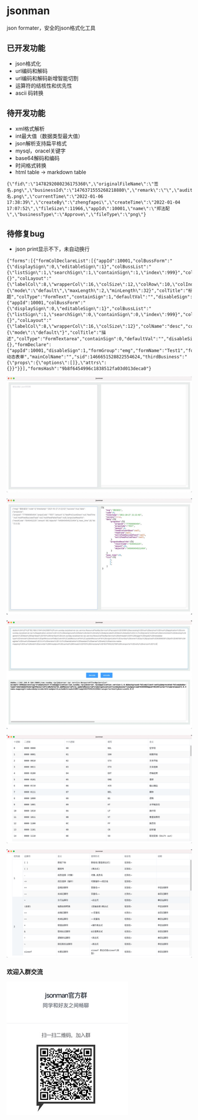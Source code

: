 # jsonman
json formater，安全的json格式化工具

## 已开发功能
+ json格式化
+ url编码和解码
+ url编码和解码新增智能切割
+ 运算符的结核性和优先性
+ ascii 码转换


## 待开发功能
+ xml格式解析
+ int最大值（数据类型最大值）
+ json解析支持扁平格式
+ mysql，oracel关键字
+ base64解码和编码
+ 时间格式转换
+ html table -> markdown table
```
{\"fid\":\"1478292080236175360\",\"originalFileName\":\"签名.png\",\"businessId\":\"1476371555268218880\",\"remark\":\"\",\"auditValue\":10,\"sid\":\"1478292081267974144\",\"storeFileName\":\"签名.png\",\"currentTime\":\"2022-01-06 17:38:39\",\"createBy\":\"zhengfapei\",\"createTime\":\"2022-01-04 17:07:52\",\"fileSize\":11966,\"appId\":10001,\"name\":\"郑法配\",\"businessType\":\"Approve\",\"fileType\":\"png\"}
```




## 待修复bug
+ json print显示不下，未自动换行

```
{"forms":[{"formColDeclareList":[{"appId":10001,"colBussForm":"{\"displaySign\":0,\"editableSign\":1}","colBussList":"{\"listSign\":1,\"searchSign\":1,\"containSign\":1,\"index\":999}","colDeclareSign":1,"colInspect":"{}","colLayout":"{\"labelCol\":8,\"wrapperCol\":16,\"colSize\":12,\"colRow\":10,\"colIndex\":5}","colName":"str1","colProps":"{\"mode\":\"default\",\"maxLength\":2,\"minLength\":32}","colTitle":"标题","colType":"FormText","containSign":1,"defaultVal":"","disableSign":0,"fid":1466651528822554624,"formName":"Test1","searchSign":1,"sid":1466652684852428800},{"appId":10001,"colBussForm":"{\"displaySign\":0,\"editableSign\":1}","colBussList":"{\"listSign\":1,\"searchSign\":0,\"containSign\":0,\"index\":999}","colDeclareSign":1,"colInspect":"{}","colLayout":"{\"labelCol\":8,\"wrapperCol\":16,\"colSize\":12}","colName":"desc","colProps":"{\"mode\":\"default\"}","colTitle":"描述","colType":"FormTextarea","containSign":0,"defaultVal":"","disableSign":0,"fid":1466651528822554624,"formName":"Test1","searchSign":0,"sid":1466653066949328896}],"formColStoreList":{},"formDeclare":{"appId":10001,"disableSign":1,"formGroup":"emg","formName":"Test1","formTitle":"Test动态表单","mainColName":"","sid":1466651528822554624,"thirdBusiness":"{\"props\":{\"options\":[]},\"attrs\":{}}"}}],"formsHash":"9b8f6454996c1838512fa03d013deca0"}
```



![界面1](./snapshots/p2.jpg)

![界面2](./snapshots/p1.jpg)

![界面2](./snapshots/url_decode.png)

![界面3](./snapshots/ascii.png)

![界面4](./snapshots/c_o.png)


### 欢迎入群交流

![钉钉群](./snapshots/qun.jpg)


